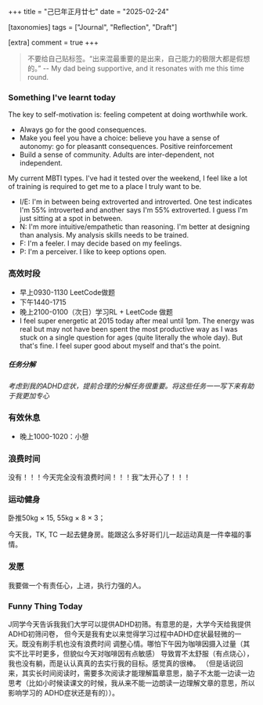 +++
title = "己巳年正月廿七"
date = "2025-02-24"

[taxonomies]
tags = ["Journal", "Reflection", "Draft"]

[extra]
comment = true
+++

> 不要给自己贴标签。“出来混最重要的是出来，自己能力的极限大都是假想的。” -- My dad being supportive,
    and it resonates with me this time round.

### Something I've learnt today
The key to self-motivation is: feeling competent at doing worthwhile work.
- Always go for the good consequences.
- Make you feel you have a choice: believe you have a sense of autonomy: go for
    pleasantt consequences. Positive reinforcement
- Build a sense of community. Adults are inter-dependent, not independent.

My current MBTI types. I've had it tested over the weekend, I feel like a lot
of training is required to get me to a place I truly want to be.
- I/E: I'm in between being extroverted and introverted. One test indicates I'm
    55% introverted and another says I'm 55% extroverted. I guess I'm just sitting
    at a spot in between.
- N: I'm more intuitive/empathetic than reasoning. I'm better at designing than
    analysis. My analysis skills needs to be trained.
- F: I'm a feeler. I may decide based on my feelings.
- P: I'm a perceiver. I like to keep options open.

### 高效时段
- 早上0930-1130 LeetCode做题
- 下午1440-1715 
- 晚上2100-0100（次日）学习RL + LeetCode 做题
- I feel super energetic at 2015 today after meal until 1pm. The energy was
    real but may not have been spent the most productive way as I was stuck on a
    single question for ages (quite literally the whole day). But that's fine. I feel
    super good about myself and that's the point.

##### 任务分解
_考虑到我的ADHD症状，提前合理的分解任务很重要。将这些任务一一写下来有助于我更加专心_

### 有效休息
- 晚上1000-1020：小憩

### 浪费时间
没有！！！今天完全没有浪费时间！！！我™太开心了！！！

### 运动健身
卧推50kg × 15, 55kg × 8 × 3；

今天我，TK, TC 一起去健身房。能跟这么多好哥们儿一起运动真是一件幸福的事情。

### 发愿
我要做一个有责任心，上进，执行力强的人。

### Funny Thing Today
J同学今天告诉我我们大学可以提供ADHD初筛。有意思的是，大学今天给我提供ADHD初筛问卷，
但今天是我有史以来觉得学习过程中ADHD症状最轻微的一天。既没有刷手机也没有浪费时间
调整心情。哪怕下午因为咖啡因摄入过量（其实不比平时更多，但貌似今天对咖啡因有点敏感）
导致胃不太舒服（有点烧心），我也没有躺，而是认认真真的去实行我的目标。感觉真的很棒。
（但是话说回来，其实长时间阅读时，需要多次阅读才能理解篇章意思，脑子不太能一边读一边
思考（比如小时候读课文的时候，我从来不能一边朗读一边理解文章的意思，所以影响学习的
ADHD症状还是有的））。
